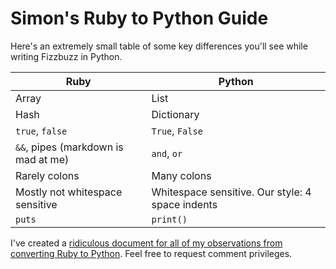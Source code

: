 # Simon's Ruby to Python Guide

Here's an extremely small table of some key differences you'll see while writing Fizzbuzz in Python.

| Ruby                                | Python                                           |
| ----------------------------------- | ------------------------------------------------ |
| Array                               | List                                             |
| Hash                                | Dictionary                                       |
| `true`, `false`                     | `True`, `False`                                  |
| `&&`, pipes (markdown is mad at me) | `and`, `or`                                      |
| Rarely colons                       | Many colons                                      |
| Mostly not whitespace sensitive     | Whitespace sensitive. Our style: 4 space indents |
| `puts`                              | `print()`                                        |

I've created a [ridiculous document for all of my observations from converting Ruby to Python](https://docs.google.com/document/d/1cThOtKC7OrS-0QO4qJwiLLdSd6gbo7pKGhImJlbqOpM/edit?usp=sharing). Feel free to request comment privileges.
